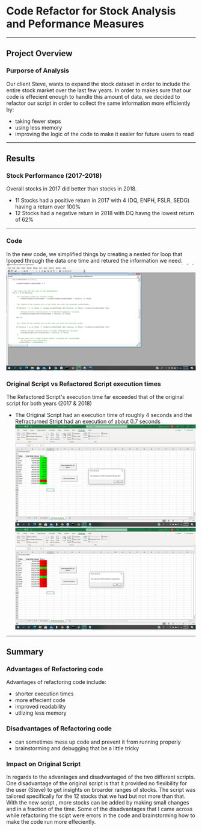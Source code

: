 # Code Refactor for Stock Analysis  and Peformance Measures
---
## Project Overview
### Purporse of Analysis
Our client Steve, wants to expand the stock dataset in order to include the entire stock market over the last few years. In order to makes sure that our code is effecient enough to handle this amount of data, we decided to refactor our script in order to collect the same information more efficiently by:
- taking fewer steps 
- using less memory
- improving the logic of the code to make it easier for future users to read
---
## Results 
### Stock Performance (2017-2018)
Overall stocks in 2017 did better than stocks in 2018.
- 11 Stocks had a positive return in 2017 with 4 (DQ, ENPH, FSLR, SEDG) having a return over 100%
- 12 Stocks had a negative return in 2018 with DQ havng the lowest return of 62%
--- 
### Code
In the new code, we simplified things by creating a nested for loop that looped through the data one time and retured the information we need. 
![NestedForLoop.png](https://github.com/Cmarescot/Stock-Analysis-/blob/6ed889c02271fe518a6685851a718753fd3b084d/Resources/NestedForLoop.png)
### Original Script vs Refactored Script execution times  
The Refactored Script's execution time far exceeded that of the original script for both years (2017 & 2018)
- The Original Script had an execution time of roughly 4 seconds and the Refracturned Stript had an execution of about 0.7 seconds 
![VBA_Challenge_2017.png](https://github.com/Cmarescot/Stock-Analysis-/blob/644c6580ccc500cb96486b9566489daf6c92358e/Resources/VBA_Challenge_2017.png) ![VBA_Challenge_2018.png](https://github.com/Cmarescot/Stock-Analysis-/blob/644c6580ccc500cb96486b9566489daf6c92358e/Resources/VBA_Challenge_2018.png)
---
## Summary 
### Advantages of Refactoring code
Advantages of refactoring code include:
- shorter execution times 
- more effecient code 
- improved readability 
- utlizing less memory
### Disadvantages of Refactoring code 
- can sometimes mess up code and prevent it from running properly
- brainstorming and debugging that be a little tricky 
### Impact on Original Script 
In regards to the advantages and disadvantaged of the two different scripts. One disadvantage of the original script is that it provided no flexibility for the user (Steve) to get insights on broarder ranges of stocks. The script was tailored specifically for the 12 stocks that we had but not more than that. With the new script , more stocks can be added by making small changes and in a fraction of the time. Some of the disadvantages that I came across while refactoring the scipt were errors in the code and brainstorming how to make the code run more effeciently. 
